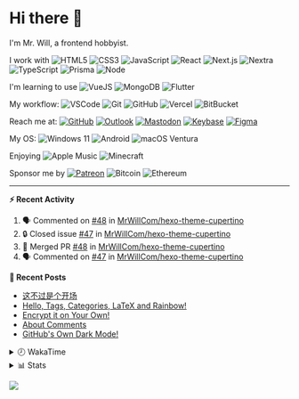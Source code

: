 # Hi there 👋

I'm Mr. Will, a frontend hobbyist.

I work with ![HTML5](https://img.shields.io/badge/HTML5-E34F26.svg?logo=html5&logoColor=white) ![CSS3](https://img.shields.io/badge/CSS3-1572B6.svg?logo=css3&logoColor=white) ![JavaScript](https://img.shields.io/badge/JavaScript-F7DF1E.svg?logo=javascript&logoColor=black) ![React](https://img.shields.io/badge/React-20232a.svg?logo=react&logoColor=61DAFB) ![Next.js](https://img.shields.io/badge/Next.js-000000.svg?logo=nextdotjs&logoColor=white) ![Nextra](https://img.shields.io/badge/Nextra-000000.svg?logo=nextra&logoColor=white) ![TypeScript](https://img.shields.io/badge/TypeScript-007ACC.svg?logo=typescript&logoColor=white) ![Prisma](https://img.shields.io/badge/Prisma-2D3748.svg?logo=prisma&logoColor=white) ![Node](https://img.shields.io/badge/Node.js-43853D.svg?logo=node.js&logoColor=white)

I'm learning to use ![VueJS](https://img.shields.io/badge/Vue.js-35495e.svg?logo=vue.js&logoColor=4FC08D) ![MongoDB](https://img.shields.io/badge/MongoDB-4ea94b.svg?logo=mongodb&logoColor=white) ![Flutter](https://img.shields.io/badge/Flutter-02569B.svg?logo=flutter&logoColor=white)

My workflow: ![VSCode](https://img.shields.io/badge/VS%20Code-007ACC?logo=visual-studio-code&logoColor=white) ![Git](https://img.shields.io/badge/Git-black?logo=git) ![GitHub](https://img.shields.io/badge/GitHub-181717.svg?logo=github&logoColor=white) ![Vercel](https://img.shields.io/badge/Vercel-333?logo=vercel) ![BitBucket](https://img.shields.io/badge/BitBucket-darkblue?logo=bitbucket)

Reach me at: [![GitHub](https://img.shields.io/badge/GitHub-MrWillCom-181717.svg?logo=github&logoColor=white)](https://github.com/MrWillCom) [![Outlook](https://img.shields.io/badge/Outlook-mr.will.com%40outlook.com-0078D4?logo=microsoft-outlook&logoColor=white)](mailto:mr.will.com@outlook.com) [![Mastodon](https://img.shields.io/badge/Mastodon-@MrWillCom@noc.social-6364FF?logo=mastodon&logoColor=white)](https://noc.social/@MrWillCom) [![Keybase](https://img.shields.io/badge/Keybase-mrwillcom-33A0FF?logo=keybase&logoColor=white)](https://keybase.io/mrwillcom) [![Figma](https://img.shields.io/badge/Figma-MrWillCom-F24E1E?logo=figma&logoColor=white)](https://figma.com/@MrWillCom)

My OS: ![Windows 11](https://img.shields.io/badge/Windows%2011-0078D6?logo=microsoft&logoColor=white) ![Android](https://img.shields.io/badge/Android-3DDC84?logo=android&logoColor=white) ![macOS Ventura](https://img.shields.io/badge/macOS%20Ventura-242524?logo=apple&logoColor=white)

Enjoying ![Apple Music](https://img.shields.io/badge/-Apple%20Music-FA243C.svg?logo=apple-music&logoColor=white) ![Minecraft](https://img.shields.io/badge/Minecraft-JE%201.19.2-62B47A.svg?logo=mojang-studios&logoColor=white)

Sponsor me by [![Patreon](https://img.shields.io/badge/Patreon-MrWillCom-F96854.svg?logo=patreon&logoColor=white)](https://www.patreon.com/MrWillCom) ![Bitcoin](https://img.shields.io/badge/Bitcoin-bc1qd8w0qdjdj8gy6nr4cwvfywsv7w7ysqzwdf7sm5-000000.svg?logo=bitcoin&logoColor=white) ![Ethereum](https://img.shields.io/badge/Ethereum-0x44Baea5016C461aA838ff9B369A60246A9a540Eb-3C3C3D.svg?logo=ethereum&logoColor=white)

---

**⚡ Recent Activity**

<!--START_SECTION:activity-->
1. 🗣 Commented on [#48](https://github.com/MrWillCom/hexo-theme-cupertino/pull/48#issuecomment-1879683404) in [MrWillCom/hexo-theme-cupertino](https://github.com/MrWillCom/hexo-theme-cupertino)
2. 🔒 Closed issue [#47](https://github.com/MrWillCom/hexo-theme-cupertino/issues/47) in [MrWillCom/hexo-theme-cupertino](https://github.com/MrWillCom/hexo-theme-cupertino)
3. 🎉 Merged PR [#48](https://github.com/MrWillCom/hexo-theme-cupertino/pull/48) in [MrWillCom/hexo-theme-cupertino](https://github.com/MrWillCom/hexo-theme-cupertino)
4. 🗣 Commented on [#47](https://github.com/MrWillCom/hexo-theme-cupertino/issues/47#issuecomment-1879635933) in [MrWillCom/hexo-theme-cupertino](https://github.com/MrWillCom/hexo-theme-cupertino)
<!--END_SECTION:activity-->

**📕 Recent Posts**

<!-- BLOG-POST-LIST:START -->
- [这不过是个开场](https://blog.mrwillcom.com/2022/12/19/It-s-just-the-Beginning/)
- [Hello, Tags, Categories, LaTeX and Rainbow!](https://blog.mrwillcom.com/2022/05/31/Hello-Tags-Categories-LaTeX-and-Rainbow/)
- [Encrypt it on Your Own!](https://blog.mrwillcom.com/2021/08/14/Encrypt-it-on-Your-Own/)
- [About Comments](https://blog.mrwillcom.com/2021/07/16/About-Comments/)
- [GitHub&#39;s Own Dark Mode!](https://blog.mrwillcom.com/2020/12/11/GitHub-s-Own-Dark-Mode/)
<!-- BLOG-POST-LIST:END -->

<details>
<summary>🕗 WakaTime</summary>

<!--START_SECTION:waka-->
![Code Time](http://img.shields.io/badge/Code%20Time-409%20hrs%2035%20mins-blue)

**I'm a Night 🦉** 

```text
🌞 Morning                286 commits         ███░░░░░░░░░░░░░░░░░░░░░░   12.85 % 
🌆 Daytime                807 commits         █████████░░░░░░░░░░░░░░░░   36.27 % 
🌃 Evening                1078 commits        ████████████░░░░░░░░░░░░░   48.45 % 
🌙 Night                  54 commits          █░░░░░░░░░░░░░░░░░░░░░░░░   02.43 % 
```
📅 **I'm Most Productive on Sunday** 

```text
Monday                   223 commits         ███░░░░░░░░░░░░░░░░░░░░░░   10.02 % 
Tuesday                  307 commits         ███░░░░░░░░░░░░░░░░░░░░░░   13.80 % 
Wednesday                333 commits         ████░░░░░░░░░░░░░░░░░░░░░   14.97 % 
Thursday                 275 commits         ███░░░░░░░░░░░░░░░░░░░░░░   12.36 % 
Friday                   278 commits         ███░░░░░░░░░░░░░░░░░░░░░░   12.49 % 
Saturday                 393 commits         ████░░░░░░░░░░░░░░░░░░░░░   17.66 % 
Sunday                   416 commits         █████░░░░░░░░░░░░░░░░░░░░   18.70 % 
```


📊 **This Week I Spent My Time On** 

```text
🕑︎ Time Zone: Asia/Shanghai

💬 Programming Languages: 
Markdown                 4 hrs 1 min         ██████████████████████░░░   89.64 % 
Other                    14 mins             █░░░░░░░░░░░░░░░░░░░░░░░░   05.23 % 
CSS                      10 mins             █░░░░░░░░░░░░░░░░░░░░░░░░   03.91 % 
EJS                      1 min               ░░░░░░░░░░░░░░░░░░░░░░░░░   00.63 % 
JavaScript               1 min               ░░░░░░░░░░░░░░░░░░░░░░░░░   00.49 % 

🔥 Editors: 
VS Code                  4 hrs 29 mins       █████████████████████████   100.00 % 

💻 Operating System: 
Mac                      4 hrs 29 mins       █████████████████████████   100.00 % 
```

**I Mostly Code in JavaScript** 

```text
JavaScript               22 repos            ████████████░░░░░░░░░░░░░   48.89 % 
TypeScript               7 repos             ████░░░░░░░░░░░░░░░░░░░░░   15.56 % 
CSS                      6 repos             ███░░░░░░░░░░░░░░░░░░░░░░   13.33 % 
MDX                      2 repos             █░░░░░░░░░░░░░░░░░░░░░░░░   04.44 % 
Dart                     1 repo              █░░░░░░░░░░░░░░░░░░░░░░░░   02.22 % 
```




 Last Updated on 07/01/2024 18:37:52 UTC
<!--END_SECTION:waka-->

</details>

<details>
  <summary>📊 Stats</summary>
  <img src="https://github-readme-stats.vercel.app/api?username=MrWillCom&hide_title=true&show_icons=true&count_private=true&include_all_commits=true" alt="Stats">
  <img src="https://api.githubtrends.io/user/svg/MrWillCom/langs?time_range=one_year&loc_metric=changed&compact=True&theme=classic" alt="Most used languages">
</details>

![](https://hit.yhype.me/github/profile?user_id=47271684)
